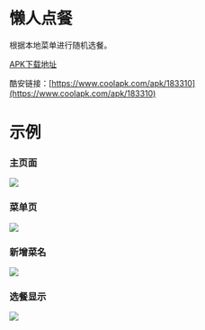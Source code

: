 # 懒人点餐

根据本地菜单进行随机选餐。

[APK下载地址](https://github.com/zyqzyq/LazyOrder/blob/master/app/release/lazyorder-1.0.0-release.apk?raw=true)

酷安链接：[https://www.coolapk.com/apk/183310](https://www.coolapk.com/apk/183310)

# 示例

### 主页面
![](https://raw.githubusercontent.com/zyqzyq/LazyOrder/master/screenshots/1.png)

### 菜单页
![](https://raw.githubusercontent.com/zyqzyq/LazyOrder/master/screenshots/2.png)

### 新增菜名
![](https://raw.githubusercontent.com/zyqzyq/LazyOrder/master/screenshots/3.png)

### 选餐显示
![](https://raw.githubusercontent.com/zyqzyq/LazyOrder/master/screenshots/4.png)

